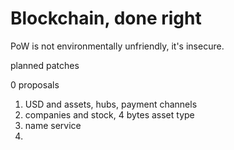 # Blockchain, done right



PoW is not environmentally unfriendly, it's insecure.



planned patches

0 proposals
1. USD and assets, hubs, payment channels
2. companies and stock, 4 bytes asset type
3. name service
4. 
